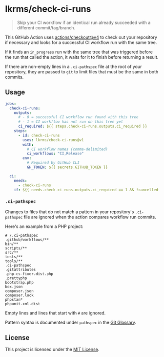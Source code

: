 # lkrms/check-ci-runs

> Skip your CI workflow if an identical run already succeeded with a different
> commit/tag/branch.

This GitHub Action uses [actions/checkout@v4][] to check out your repository if
necessary and looks for a successful CI workflow run with the same tree.

If it finds an `in_progress` run with the same tree that was triggered before
the run that called the action, it waits for it to finish before returning a
result.

If there are non-empty lines in a `.ci-pathspec` file at the root of your
repository, they are passed to `git` to limit files that must be the same in
both commits.

## Usage

<!-- prettier-ignore -->
```yaml
jobs:
  check-ci-runs:
    outputs:
      # - 0 = successful CI workflow run found with this tree
      # - 1 = CI workflow has not run on this tree yet
      ci_required: ${{ steps.check-ci-runs.outputs.ci_required }}
    steps:
      - id: check-ci-runs
        uses: lkrms/check-ci-runs@v1
        with:
          # CI workflow names (comma-delimited)
          ci_workflows: "CI,Release"
        env:
          # Required by GitHub CLI
          GH_TOKEN: ${{ secrets.GITHUB_TOKEN }}

  ci:
    needs:
      - check-ci-runs
    if: ${{ needs.check-ci-runs.outputs.ci_required == 1 && !cancelled() && !failure() }}
```

### `.ci-pathspec`

Changes to files that do not match a pattern in your repository's `.ci-pathspec`
file are ignored when the action compares workflow run commits.

Here's an example from a PHP project:

```
# /.ci-pathspec
.github/workflows/**
bin/**
scripts/**
src/**
tests/**
tools/**
.ci-pathspec
.gitattributes
.php-cs-fixer.dist.php
.prettyphp
bootstrap.php
box.json
composer.json
composer.lock
phpstan*
phpunit.xml.dist
```

Empty lines and lines that start with `#` are ignored.

Pattern syntax is documented under `pathspec` in the [Git Glossary][pathspec].

## License

This project is licensed under the [MIT License][].

[actions/checkout@v4]: https://github.com/actions/checkout/tree/v4/
[MIT License]: LICENSE
[pathspec]:
  https://git-scm.com/docs/gitglossary#Documentation/gitglossary.txt-aiddefpathspecapathspec
